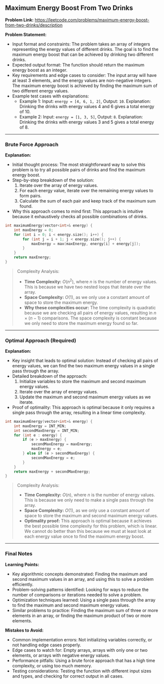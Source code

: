 ## Maximum Energy Boost From Two Drinks

**Problem Link:** https://leetcode.com/problems/maximum-energy-boost-from-two-drinks/description

**Problem Statement:**
- Input format and constraints: The problem takes an array of integers representing the energy values of different drinks. The goal is to find the maximum energy boost that can be achieved by drinking two different drinks.
- Expected output format: The function should return the maximum energy boost as an integer.
- Key requirements and edge cases to consider: The input array will have at least 3 elements, and the energy values are non-negative integers. The maximum energy boost is achieved by finding the maximum sum of two different energy values.
- Example test cases with explanations:
  - Example 1: Input: `energy = [4, 6, 1, 2]`, Output: `10`. Explanation: Drinking the drinks with energy values 4 and 6 gives a total energy of 10.
  - Example 2: Input: `energy = [1, 3, 5]`, Output: `8`. Explanation: Drinking the drinks with energy values 3 and 5 gives a total energy of 8.

---

### Brute Force Approach

**Explanation:**
- Initial thought process: The most straightforward way to solve this problem is to try all possible pairs of drinks and find the maximum energy boost.
- Step-by-step breakdown of the solution:
  1. Iterate over the array of energy values.
  2. For each energy value, iterate over the remaining energy values to form pairs.
  3. Calculate the sum of each pair and keep track of the maximum sum found.
- Why this approach comes to mind first: This approach is intuitive because it exhaustively checks all possible combinations of drinks.

```cpp
int maximumEnergy(vector<int>& energy) {
    int maxEnergy = 0;
    for (int i = 0; i < energy.size(); i++) {
        for (int j = i + 1; j < energy.size(); j++) {
            maxEnergy = max(maxEnergy, energy[i] + energy[j]);
        }
    }
    return maxEnergy;
}
```

> Complexity Analysis:
> - **Time Complexity:** $O(n^2)$, where $n$ is the number of energy values. This is because we have two nested loops that iterate over the array.
> - **Space Complexity:** $O(1)$, as we only use a constant amount of space to store the maximum energy.
> - **Why these complexities occur:** The time complexity is quadratic because we are checking all pairs of energy values, resulting in $n \times (n-1)$ comparisons. The space complexity is constant because we only need to store the maximum energy found so far.

---

### Optimal Approach (Required)

**Explanation:**
- Key insight that leads to optimal solution: Instead of checking all pairs of energy values, we can find the two maximum energy values in a single pass through the array.
- Detailed breakdown of the approach:
  1. Initialize variables to store the maximum and second maximum energy values.
  2. Iterate over the array of energy values.
  3. Update the maximum and second maximum energy values as we iterate.
- Proof of optimality: This approach is optimal because it only requires a single pass through the array, resulting in a linear time complexity.

```cpp
int maximumEnergy(vector<int>& energy) {
    int maxEnergy = INT_MIN;
    int secondMaxEnergy = INT_MIN;
    for (int e : energy) {
        if (e > maxEnergy) {
            secondMaxEnergy = maxEnergy;
            maxEnergy = e;
        } else if (e > secondMaxEnergy) {
            secondMaxEnergy = e;
        }
    }
    return maxEnergy + secondMaxEnergy;
}
```

> Complexity Analysis:
> - **Time Complexity:** $O(n)$, where $n$ is the number of energy values. This is because we only need to make a single pass through the array.
> - **Space Complexity:** $O(1)$, as we only use a constant amount of space to store the maximum and second maximum energy values.
> - **Optimality proof:** This approach is optimal because it achieves the best possible time complexity for this problem, which is linear. We cannot do better than this because we must at least look at each energy value once to find the maximum energy boost.

---

### Final Notes

**Learning Points:**
- Key algorithmic concepts demonstrated: Finding the maximum and second maximum values in an array, and using this to solve a problem efficiently.
- Problem-solving patterns identified: Looking for ways to reduce the number of comparisons or iterations needed to solve a problem.
- Optimization techniques learned: Using a single pass through the array to find the maximum and second maximum energy values.
- Similar problems to practice: Finding the maximum sum of three or more elements in an array, or finding the maximum product of two or more elements.

**Mistakes to Avoid:**
- Common implementation errors: Not initializing variables correctly, or not handling edge cases properly.
- Edge cases to watch for: Empty arrays, arrays with only one or two elements, or arrays with negative energy values.
- Performance pitfalls: Using a brute force approach that has a high time complexity, or using too much memory.
- Testing considerations: Testing the function with different input sizes and types, and checking for correct output in all cases.